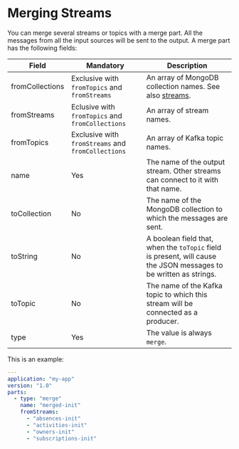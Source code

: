 # Merging Streams

You can merge several streams or topics with a merge part. All the messages from all the input sources will be sent to the output. A merge part has the following fields:

|Field|Mandatory|Description|
|---|---|---|
|fromCollections|Exclusive with `fromTopics` and `fromStreams`|An array of MongoDB collection names. See also [streams](streams.md).|
|fromStreams|Eclusive with `fromTopics` and `fromCollections`|An array of stream names.|
|fromTopics|Exclusive with `fromStreams` and `fromCollections`|An array of Kafka topic names.|
|name|Yes|The name of the output stream. Other streams can connect to it with that name.|
|toCollection|No|The name of the MongoDB collection to which the messages are sent.|
|toString|No|A boolean field that, when the `toTopic` field is present, will cause the JSON messages to be written as strings.| 
|toTopic|No|The name of the Kafka topic to which this stream will be connected as a producer.|
|type|Yes|The value is always `merge`.|

This is an example:

```yaml
---
application: "my-app"
version: "1.0"
parts:
  - type: "merge"
    name: "merged-init"
    fromStreams:
      - "absences-init"
      - "activities-init"
      - "owners-init"
      - "subscriptions-init"
```
